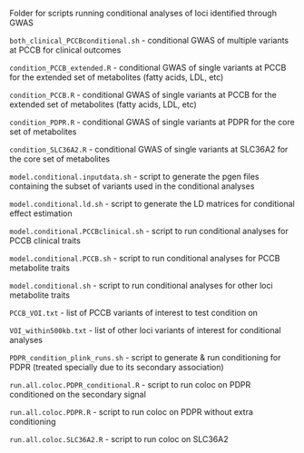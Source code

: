 Folder for scripts running conditional analyses of loci identified through GWAS

`both_clinical_PCCBconditional.sh` - conditional GWAS of multiple variants at PCCB for clinical outcomes

`condition_PCCB_extended.R` - conditional GWAS of single variants at PCCB for the extended set of metabolites (fatty acids, LDL, etc)

`condition_PCCB.R` - conditional GWAS of single variants at PCCB for the extended set of metabolites (fatty acids, LDL, etc)

`condition_PDPR.R` - conditional GWAS of single variants at PDPR for the core set of metabolites

`condition_SLC36A2.R` - conditional GWAS of single variants at SLC36A2 for the core set of metabolites

`model.conditional.inputdata.sh` - script to generate the pgen files containing the subset of variants used in the conditional analyses

`model.conditional.ld.sh` - script to generate the LD matrices for conditional effect estimation

`model.conditional.PCCBclinical.sh` - script to run conditional analyses for PCCB clinical traits

`model.conditional.PCCB.sh` - script to run conditional analyses for PCCB metabolite traits

`model.conditional.sh` - script to run conditional analyses for other loci metabolite traits

`PCCB_VOI.txt` - list of PCCB variants of interest to test condition on

`VOI_within500kb.txt` - list of other loci variants of interest for conditional analyses

`PDPR_condition_plink_runs.sh` - script to generate & run conditioning for PDPR (treated specially due to its secondary association)

`run.all.coloc.PDPR_conditional.R` - script to run coloc on PDPR conditioned on the secondary signal

`run.all.coloc.PDPR.R` - script to run coloc on PDPR without extra conditioning

`run.all.coloc.SLC36A2.R` - script to run coloc on SLC36A2


